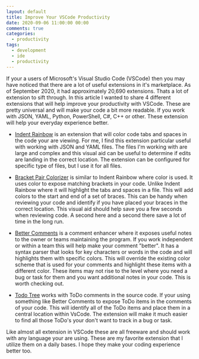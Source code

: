 ```yaml
---
layout: default
title: Improve Your VSCode Productivity
date: 2020-09-06 11:00:00 00:00
comments: true
categories:
  - productivity
tags: 
  - development
  - ide
  - productivity
---
```

If your a users of Microsoft's Visual Studio Code (VSCode) then you may have noticed that there are a lot of useful extensions in it's marketplace.  As of September 2020, it had approximately 20,690 extensions. Thats a lot of extension to sift through. In this article I wanted to share 4 different extensions that will help improve your productivity with VSCode. These are pretty universal and will make your code a bit more readable.  If you work with JSON, YAML, Python, PowerShell, C#, C++ or other.  These extension will help your everyday experience better.

- [Indent Rainbow][Indent-Rainbow] is an extension that will color code tabs and spaces in the code your are viewing. For me, I find this extension particular useful with working with JSON and YAML files.  The files I'm working with are large and complex and this visual aid can be useful to determine if edits are landing in the correct location.  The extension can be configured for specific type of files, but I use it for all files.

- [Bracket Pair Colorizer][color-bracket] is similar to Indent Rainbow where color is used.  It uses color to expose matching brackets in your code.  Unlike Indent Rainbow where it will highlight the tabs and spaces in a file.  This will add colors to the start and end of a set of braces. This can be handy when reviewing your code and identify if you have placed your braces in the correct location.  This visual aid should help save you a few seconds when reviewing code.  A second here and a second there save a lot of time in the long run.

- [Better Comments][better-comment] is a comment enhancer where it exposes useful notes to the owner or teams maintaining the program. If you work independent or within a team this will help make your comment "better". It has a syntax parser that looks for key characters or words in the code and will highlights them with specific colors.  This will override the existing color scheme that is used for your comments and highlight these items with a different color.  These items may not rise to the level where you need a bug or task for them and you want additional notes in your code. This is worth checking out.

- [Todo Tree][todo-tree] works with ToDo comments in the source code.  If your using something like Better Comments to expose ToDo items in the comments of your code. This will identify all of the ToDo items and place them in a central location within VsCode. The extension will make it much easier to find all those ToDo's your don't want to track in a bug or task.

Like almost all extension in VSCode these are all freeware and should work with any language your are using. These are my favorite extension that I utilize them on a daily bases.  I hope they make your coding experience better too.

[indent-rainbow]: https://marketplace.visualstudio.com/items?itemName=oderwat.indent-rainbow
[color-bracket]: https://marketplace.visualstudio.com/items?itemName=CoenraadS.bracket-pair-colorizer
[better-comment]: https://marketplace.visualstudio.com/items?itemName=aaron-bond.better-comments
[todo-tree]: https://marketplace.visualstudio.com/items?itemName=Gruntfuggly.todo-tree
